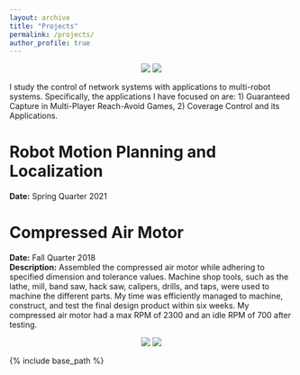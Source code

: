 ```yaml
---
layout: archive
title: "Projects"
permalink: /projects/
author_profile: true
---
```


<p align="center">
  <img src="https://alexngxyen.github.io/images/Nguyen_Alex_Headshot.jpg">
  <img src="https://alexngxyen.github.io/images/Nguyen_Alex_Headshot.jpg">
</p>

I study the control of network systems with applications to multi-robot systems. Specifically, the applications I have focused on are: 1) Guaranteed Capture in Multi-Player Reach-Avoid Games, 2) Coverage Control and its Applications.



Robot Motion Planning and Localization
======
**Date:** Spring Quarter 2021 



<!-- <iframe src="https://www.youtube.com/embed/Hova4bMiVZg" width="480" height="270" ></iframe> -->

Compressed Air Motor
======
**Date:** Fall Quarter 2018 <br/>
**Description:** Assembled the compressed air motor while adhering to specified dimension and tolerance values. Machine shop tools, such as the lathe, mill, band saw, hack saw, calipers, drills, and taps, were used to machine the different parts. My time was efficiently managed to machine, construct, and test the final design product within six weeks. My compressed air motor had a max RPM of 2300 and an idle RPM of 700 after testing. <br/>

<p align="center">
  <img src="https://alexngxyen.github.io/images/Nguyen_Alex_Headshot.jpg">
  <img src="https://alexngxyen.github.io/images/Nguyen_Alex_Headshot.jpg">
</p>

{% include base_path %}

<!-- {% for post in site.publications reversed %}
  {% include archive-single.html %}
{% endfor %} -->

